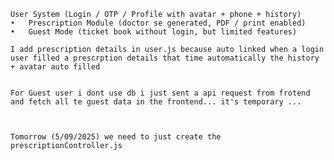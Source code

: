     User System (Login / OTP / Profile with avatar + phone + history)
    •	Prescription Module (doctor se generated, PDF / print enabled)
	•	Guest Mode (ticket book without login, but limited features)

    I add prescription details in user.js because auto linked when a login user filled a prescrption details that time automatically the history + avatar auto filled 


    For Guest user i dont use db i just sent a api request from frotend and fetch all te guest data in the frontend... it's temporary ...



    Tomorrow (5/09/2025) we need to just create the prescriptionController.js